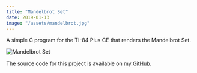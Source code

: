 ```yaml
---
title: "Mandelbrot Set"
date: 2019-01-13
image: "/assets/mandelbrot.jpg"
---
```

A simple C program for the TI-84 Plus CE that renders the Mandelbrot Set.

![Mandelbrot Set](/assets/mandelbrot.jpg)

The source code for this project is available on [my GitHub](https://github.com/bmxguy100/mandelbrot).

